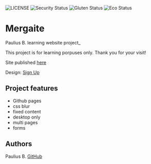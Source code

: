 ![LICENSE](https://img.shields.io/badge/license-MIT-blue.svg?style=flat-square)
![Security Status](https://img.shields.io/security-headers?label=Security&url=https%3A%2F%2Fgithub.com&style=flat-square)
![Gluten Status](https://img.shields.io/badge/Gluten-Free-green.svg)
![Eco Status](https://img.shields.io/badge/ECO-Friendly-green.svg)

# Mergaite

Paulius B. learning website project_

This project is for learning porpuses only. Thank you for your visit!

Site published [here](https://scarab911.github.io/7-signup)

Design: [Sign Up](https://cdn.discordapp.com/attachments/648536139677958156/648860801997996052/day1dr.png)

## Project features

- Github pages
- css blur
- fixed content
- desktop only
- multi pages
- forms

## Authors

Paulius B. [GitHub](https://github.com/Scarab911)